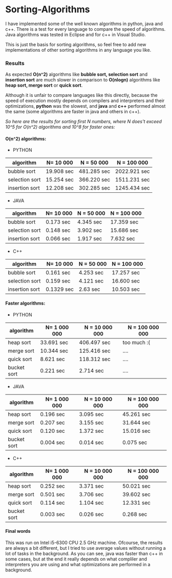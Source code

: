 # Sorting-Algorithms
  I have implemented some of the well known algorithms in python, java and c++.
There is a test for every language to compare the speed of algorithms. Java algorithms was tested in Eclipse and for c++ in Visual Studio.

  This is just the basis for sorting algorithms, so feel free to add new implementations of other sorting algorithms in any language you like.

### Results
As expected **O(n^2)** algorithms like **bubble sort, selection sort** and **insertion sort** are much slower in comparison to **O(nlogn)** algorithms like **heap sort, merge sort** or **quick sort**.

Although it is unfair to compare languages like this directly, because the speed of execution mostly depends on compilers and interpreters and their optimizations, **python** was the slowest, and **java** and **c++** performed almost the same (some algorithms are faster in java and others in c++).

*So here are the results for sorting first N numbers, where N does't exceed 10^5 for O(n^2) algorithms and 10^8 for faster ones:*
#### O(n^2) algorithms:
- PYTHON

| algorithm        | N= 10 000    | N = 50 000  | N = 100 000 |
| -------------    | -------------| ----------- | ----------- |
| bubble sort      | 19.908 sec   | 481.285 sec  | 2022.921 sec |
| selection sort   | 15.254 sec   | 366.220 sec  | 1511.231 sec |
| insertion sort   | 12.208 sec   | 302.285 sec  | 1245.434 sec  |

- JAVA

| algorithm        | N= 10 000    | N = 50 000  | N = 100 000 |
| -------------    | -------------| ----------- | ----------- |
| bubble sort      | 0.173 sec    | 4.345 sec   | 17.359 sec     |
| selection sort   | 0.148 sec   | 3.902 sec  | 15.686 sec      |
| insertion sort   | 0.066 sec   | 1.917 sec  | 7.632 sec  |

- C++

| algorithm        | N= 10 000    | N = 50 000  | N = 100 000 |
| -------------    | -------------| ----------- | ----------- |
| bubble sort      | 0.161 sec   | 4.253 sec  | 17.257 sec |
| selection sort   | 0.159 sec   | 4.121 sec  | 16.600 sec  |
| insertion sort   | 0.1329 sec   | 2.63 sec  | 10.503 sec  |


#### Faster algorithms:
- PYTHON

| algorithm      | N= 1 000 000 | N = 10 000 000   | N = 100 000 000 |
| -------------  | -------------| ---------------- | --------------- |
| heap sort      | 33.691 sec   | 406.497 sec      | too much :(     |
| merge sort     | 10.344 sec   | 125.416 sec      | ....            |
| quick sort     | 8.621 sec    | 118.312 sec      | ....            |
| bucket sort    | 0.221 sec    | 2.714 sec        | ....            |

- JAVA

| algorithm      | N= 1 000 000 | N = 10 000 000   | N = 100 000 000 |
| -------------  | -------------| ---------------- | --------------- |
| heap sort      | 0.196  sec   | 3.095 sec        | 45.261 sec      |
| merge sort     | 0.207 sec    | 3.155 sec        | 31.644 sec      |
| quick sort     | 0.120 sec    | 1.372 sec        | 15.016 sec      |
| bucket sort    | 0.004 sec    | 0.014 sec        | 0.075 sec       |

- C++

| algorithm      | N= 1 000 000 | N = 10 000 000   | N = 100 000 000 |
| -------------  | -------------| ---------------- | --------------- |
| heap sort      | 0.252  sec   | 3.371   sec      | 50.021 sec      |
| merge sort     | 0.501 sec    | 3.706   sec      | 39.602 sec      |
| quick sort     | 0.114  sec   | 1.104   sec      | 12.331 sec      |
| bucket sort    | 0.003 sec    | 0.026   sec      | 0.268 sec       |

#### Final words
This was run on Intel i5-6300 CPU 2.5 GHz machine. Ofcourse, the results are always a bit different, but I tried to use average values without running a lot of tasks in the background. As you can see, java was faster than c++ in some cases, but at the end it really depends on what compliler and interpreters you are using and what optimizations are performed in a background. 

